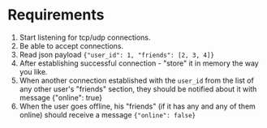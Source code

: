 # Requirements
1. Start listening for tcp/udp connections.
2. Be able to accept connections.
3. Read json payload `{"user_id": 1, "friends": [2, 3, 4]}`
3. After establishing successful connection - "store" it in memory the way you like.
4. When another connection established with the `user_id` from the list of any other user's "friends" section, they should be notified about it with message {"online": true}
5. When the user goes offline, his "friends" (if it has any and any of them online) should receive a message `{"online": false}`